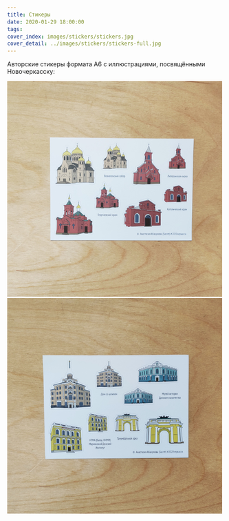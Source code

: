 ```yaml
---
title: Стикеры
date: 2020-01-29 18:00:00
tags:
cover_index: images/stickers/stickers.jpg
cover_detail: ../images/stickers/stickers-full.jpg
---
```


Авторские стикеры формата А6 с иллюстрациями, посвящёнными Новочеркасску:

[![Храмы](../images/stickers/churches.jpg#postcards "Храмы")](../mesta/khramy)[![Архитектура](../images/stickers/buildings.jpg#postcards "Архитектура")](../mesta)
